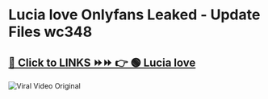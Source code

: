 
 # Lucia love Onlyfans Leaked - Update Files wc348

## <h2><a href="https://clipsfans.com/Lucia_love&ref=git">🔗 Click to LINKS ⏩⏩ 👉 🟢 Lucia love </a></h2>

<a href="https://clipsfans.com/Lucia_love&ref=git" rel="nofollow" data-target="animated-image.originalLink"><img src="https://i.ibb.co.com/xMMVF88/686577567.gif" alt="Viral Video Original" style="max-width: 100%; display: inline-block;" data-target="animated-image.originalImage"></a>

